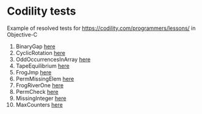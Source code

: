 # Codility tests
Example of resolved tests for https://codility.com/programmers/lessons/ in Objective-C

1. BinaryGap [here](https://github.com/gelemias/Codility-tests/tree/master/BinaryGap)
2. CyclicRotation [here](https://github.com/gelemias/Codility-tests/tree/master/CyclicRotation)
3. OddOccurrencesInArray [here](https://github.com/gelemias/Codility-tests/tree/master/OddOccurrencesInArray)
4. TapeEquilibrium [here](https://github.com/gelemias/Codility-tests/tree/master/TapeEquilibrium)
5. FrogJmp [here](https://github.com/gelemias/Codility-tests/tree/master/FrogJmp)
6. PermMissingElem [here](https://github.com/gelemias/Codility-tests/tree/master/PermMissingElem)
7. FrogRiverOne [here](https://github.com/gelemias/Codility-tests/tree/master/FrogRiverOne)
8. PermCheck [here](https://github.com/gelemias/Codility-tests/tree/master/PermCheck)
9. MissingInteger [here](https://github.com/gelemias/Codility-tests/tree/master/MissingInteger)
10. MaxCounters [here](https://github.com/gelemias/Codility-tests/tree/master/MaxCounters)
